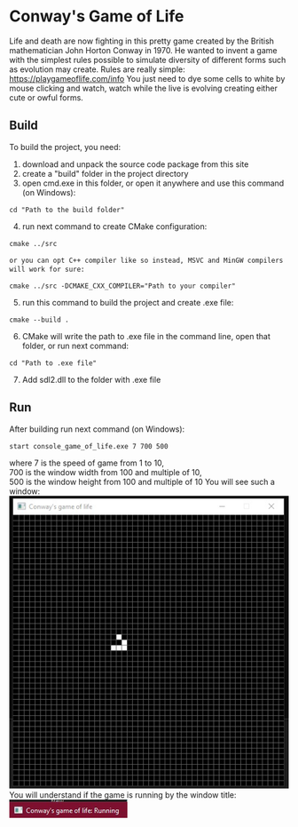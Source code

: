 # Conway's Game of Life
Life and death are now fighting in this pretty game created by the British mathematician John Horton Conway in 1970.
He wanted to invent a game with the simplest rules possible to simulate diversity of different forms such as evolution may create.
Rules are really simple:
https://playgameoflife.com/info
You just need to dye some cells to white by mouse clicking and watch, watch while the live is evolving creating either cute or owful forms.
## Build
To build the project, you need:
1) download and unpack the source code package from this site
2) create a "build" folder in the project directory
3) open cmd.exe in this folder, or open it anywhere and use this command (on Windows):
```
cd "Path to the build folder"
```
4) run next command to create CMake configuration:
```
cmake ../src
```
	or you can opt C++ compiler like so instead, MSVC and MinGW compilers will work for sure:
```
cmake ../src -DCMAKE_CXX_COMPILER="Path to your compiler"	
```
5) run this command to build the project and create .exe file:
```
cmake --build .
```
6) CMake will write the path to .exe file in the command line, open that folder, or run next command:
```
cd "Path to .exe file"
```
7) Add sdl2.dll to the folder with .exe file
## Run
After building run next command (on Windows):
```
start console_game_of_life.exe 7 700 500
```
where 7 is the speed of game from 1 to 10,   
700 is the window width from 100 and multiple of 10,  
500 is the window height from 100 and multiple of 10
You will see such a window:  
![window](description_media/window.jpg)  
You will understand if the game is running by the window title:  
![running](description_media/running.jpg)  